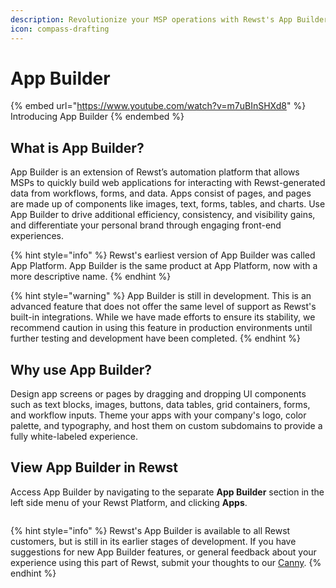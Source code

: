 ```yaml
---
description: Revolutionize your MSP operations with Rewst's App Builder.
icon: compass-drafting
---
```


# App Builder

{% embed url="https://www.youtube.com/watch?v=m7uBInSHXd8" %}
Introducing App Builder
{% endembed %}

## **What is App Builder?**&#x20;

App Builder is an extension of Rewst’s automation platform that allows MSPs to quickly build web applications for interacting with Rewst-generated data from workflows, forms, and data. Apps consist of pages, and pages are made up of components like images, text, forms, tables, and charts. Use App Builder to drive additional efficiency, consistency, and visibility gains, and differentiate your personal brand through engaging front-end experiences.

{% hint style="info" %}
Rewst's earliest version of App Builder was called App Platform. App Builder is the same product at App Platform, now with a more descriptive name.&#x20;
{% endhint %}

{% hint style="warning" %}
App Builder is still in development. This is an advanced feature that does not offer the same level of support as Rewst's built-in integrations. While we have made efforts to ensure its stability, we recommend caution in using this feature in production environments until further testing and development have been completed.
{% endhint %}

## Why use App Builder?

Design app screens or pages by dragging and dropping UI components such as text blocks, images, buttons, data tables, grid containers, forms, and workflow inputs. Theme your apps with your company's logo, color palette, and typography, and host them on custom subdomains to provide a fully white-labeled experience.

## View App Builder in Rewst <a href="#view-forms-in-rewst" id="view-forms-in-rewst"></a>

Access App Builder by navigating to the separate **App Builder** section in the left side menu of your Rewst Platform, and clicking **Apps**.

<figure><img src="../../.gitbook/assets/Screenshot 2025-03-13 at 5.04.57 PM.png" alt=""><figcaption></figcaption></figure>

{% hint style="info" %}
Rewst's App Builder is available to all Rewst customers, but is still in its earlier stages of development. If you have suggestions for new App Builder features, or general feedback about your experience using this part of Rewst, submit your thoughts to our [Canny](https://rewst.canny.io/app-builder).&#x20;
{% endhint %}
